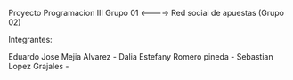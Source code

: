 Proyecto Programacion III Grupo 01  <---->  Red social de apuestas (Grupo 02)

Integrantes:

Eduardo Jose Mejia Alvarez - 
Dalia Estefany Romero pineda -
Sebastian Lopez Grajales -
